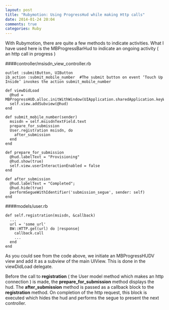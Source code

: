 ```yaml
---
layout: post
title: "Rubymotion: Using ProgressHud while making Http calls"
date: 2014-01-24 20:04
comments: true
categories: Ruby 
---
```


With Rubymotion, there are quite a few methods to indicate activities. What I have used here is the MBProgressBarHud to indicate an ongoing activity ( an http call in progress )


####controller/msisdn_view_controller.rb

    outlet :submitButton, UIButton
    ib_action :submit_mobile_number  #The submit button on event ‘Touch Up Inside’ invokes the action submit_mobile_number

    def viewDidLoad
      @hud = MBProgressHUD.alloc.initWithWindow(UIApplication.sharedApplication.keyWindow)
      self.view.addSubview(@hud)
    end

    def submit_mobile_number(sender)
      msisdn = self.msisdnTextField.text
      prepare_for_submission
      User.registration msisdn, do
        after_submission
      end
    end
    
    def prepare_for_submission
      @hud.labelText = "Provisioning"
      @hud.show(true)
      self.view.userInteractionEnabled = false
    end

    def after_submission
      @hud.labelText = "Completed";
      @hud.hide(true)
      performSegueWithIdentifier('submission_segue', sender: self)
    end
    

####models/user.rb

    def self.registration(msisdn, &callback)
      ...
      url = 'some_url'
      BW::HTTP.get(url) do |response|
        callback.call
        ...
      end
    end
    
As you could see from the code above, we initiate an MBProgressHUDV view and add it as a subview of the main UIView. This is done in the viewDidLoad delegate.

Before the call to **registration** ( the User model method which makes an http connection ) is made, the **prepare_for_submission** method displays the hud. The **after_submission** method is passed as a callback block to the **registration** method. On completion of the http request, this block is executed which hides the hud and performs the segue to present the next controller.

    

    
